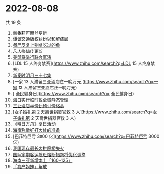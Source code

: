 # 2022-08-08

共 19 条

<!-- BEGIN ZHIHUSEARCH -->
<!-- 最后更新时间 Mon Aug 08 2022 12:25:26 GMT+0800 (China Standard Time) -->
1. [新番莉可丽丝更新](https://www.zhihu.com/search?q=新番莉可丽丝更新)
1. [谭谈交通版权纠纷以和解结局](https://www.zhihu.com/search?q=谭谈交通版权纠纷以和解结局)
1. [餐厅反复上别桌吃过的鱼](https://www.zhihu.com/search?q=餐厅反复上别桌吃过的鱼)
1. [凡人修仙传更新](https://www.zhihu.com/search?q=凡人修仙传更新)
1. [美印将举行联合军演](https://www.zhihu.com/search?q=美印将举行联合军演)
1. [LDL 15 人终身禁赛](https://www.zhihu.com/search?q=LDL 15 人终身禁赛)
1. [新秦时明月三十七集](https://www.zhihu.com/search?q=新秦时明月三十七集)
1. [一家 13 人滞留三亚酒店住一晚万元](https://www.zhihu.com/search?q=一家 13 人滞留三亚酒店住一晚万元)
1. [	全民健身日](https://www.zhihu.com/search?q=	全民健身日)
1. [海口实行临时性全域静态管理](https://www.zhihu.com/search?q=海口实行临时性全域静态管理)
1. [三亚酒店半价比预订价格高](https://www.zhihu.com/search?q=三亚酒店半价比预订价格高)
1. [女子婚礼第 2 天离世捐器官救 3 人](https://www.zhihu.com/search?q=女子婚礼第 2 天离世捐器官救 3 人)
1. [《明日方舟》夏日活动](https://www.zhihu.com/search?q=《明日方舟》夏日活动)
1. [海南称做好打大仗的准备](https://www.zhihu.com/search?q=海南称做好打大仗的准备)
1. [巴菲特巨亏 3000 亿](https://www.zhihu.com/search?q=巴菲特巨亏 3000 亿)
1. [我国现存最长木拱廊桥失火](https://www.zhihu.com/search?q=我国现存最长木拱廊桥失火)
1. [国际定期客运航班熔断措施将优化调整](https://www.zhihu.com/search?q=国际定期客运航班熔断措施将优化调整)
1. [海南三亚新增本土「160+125」](https://www.zhihu.com/search?q=海南三亚新增本土「160+125」)
1. [「疯产姐妹」解散](https://www.zhihu.com/search?q=「疯产姐妹」解散)
<!-- END ZHIHUSEARCH -->
